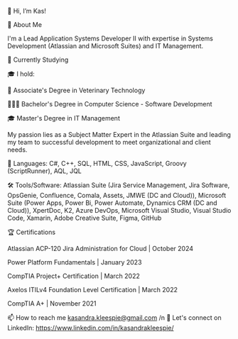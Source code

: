 👋 Hi, I’m Kas!


🚀 About Me

I'm a Lead Application Systems Developer II with expertise in Systems Development (Atlassian and Microsoft Suites) and IT Management.


📜 Currently Studying



🎓 I hold:

🐾 Associate's Degree in Veterinary Technology

👩🏻‍💻 Bachelor's Degree in Computer Science - Software Development

🎓 Master's Degree in IT Management


My passion lies as a Subject Matter Expert in the Atlassian Suite and leading my team to successful development to meet organizational and client needs.

🚀 Languages: C#, C++, SQL, HTML, CSS, JavaScript, Groovy (ScriptRunner), AQL, JQL

🛠 Tools/Software: Atlassian Suite (Jira Service Management, Jira Software, OpsGenie, Confluence, Comala, Assets, JMWE (DC and Cloud)), Microsoft Suite (Power Apps, Power Bi, Power Automate, Dynamics CRM (DC and Cloud)), XpertDoc, K2, Azure DevOps, Microsoft Visual Studio, Visual Studio Code, Xamarin, Adobe Creative Suite, Figma, GitHub


🏆 Certifications

Atlassian ACP-120 Jira Administration for Cloud | October 2024

Power Platform Fundamentals | January 2023

CompTIA Project+ Certification | March 2022

Axelos ITILv4 Foundation Level Certification | March 2022

CompTIA A+ | November 2021


📫 How to reach me kasandra.kleespie@gmail.com
/n
👀 Let's connect on LinkedIn: https://www.linkedin.com/in/kasandrakleespie/

